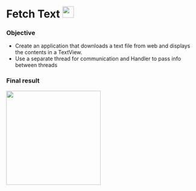 # Fetch Text <img src="" width="30">

### Objective

* Create an application that downloads a text file from web and displays the contents in a TextView.
* Use a separate thread for communication and Handler to pass info between threads

### Final result

<img src="" width="250">
